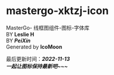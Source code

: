 # mastergo-xktzj-icon
MasterGo- 线框图组件-图标-字体库  
BY **Leslie H**  
BY ___PeiXin___  
Generated by **IcoMoon**  

最后更新时间：***2022-11-13***  
___一起让图标保持最新吧~~~___